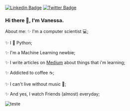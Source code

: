 [![Linkedin Badge](https://img.shields.io/badge/-LinkedIn-blue?style=flat-square&logo=Linkedin&logoColor=white&link=https://www.linkedin.com/in/leticiacamposs/)](https://www.linkedin.com/in/vanessa-s-soares/)
[![Twitter Badge](https://img.shields.io/badge/-Twitter-1ca0f1?style=flat-square&labelColor=1ca0f1&logo=twitter&logoColor=white&link=https://twitter.com/leehcamposs2)](https://twitter.com/nessasoarees)

### Hi there 👋, I'm Vanessa. 

About me: 
:sparkles: I'm a computer scientist :computer:;

:sparkles: I :purple_heart: Python; 

:sparkles: I'm a Machine Learning newbie;

:sparkles: I write articles on [Medium](https://medium.com/@vanessa.ssoares) about things that i'm learning; 

:sparkles: Addicted to coffee :coffee:;

:sparkles: I can't live without music :musical_note:;

:sparkles: And yes, I watch Friends (almost) everyday; 

![teste](https://media.giphy.com/media/YnBntKOgnUSBkV7bQH/giphy.gif)
